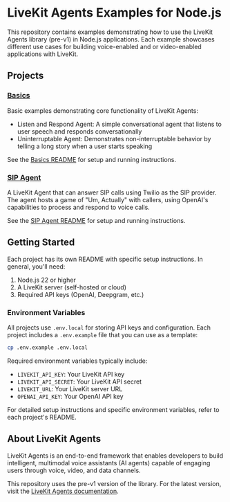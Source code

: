 # LiveKit Agents Examples for Node.js

This repository contains examples demonstrating how to use the LiveKit Agents library (pre-v1) in Node.js applications. Each example showcases different use cases for building voice-enabled and or video-enabled applications with LiveKit.

## Projects

### [Basics](./basics)

Basic examples demonstrating core functionality of LiveKit Agents:

- Listen and Respond Agent: A simple conversational agent that listens to user speech and responds conversationally
- Uninterruptable Agent: Demonstrates non-interruptable behavior by telling a long story when a user starts speaking

See the [Basics README](./basics/README.md) for setup and running instructions.

### [SIP Agent](./sip-agent)

A LiveKit Agent that can answer SIP calls using Twilio as the SIP provider. The agent hosts a game of "Um, Actually" with callers, using OpenAI's capabilities to process and respond to voice calls.

See the [SIP Agent README](./sip-agent/README.md) for setup and running instructions.

## Getting Started

Each project has its own README with specific setup instructions. In general, you'll need:

1. Node.js 22 or higher
2. A LiveKit server (self-hosted or cloud)
3. Required API keys (OpenAI, Deepgram, etc.)

### Environment Variables

All projects use `.env.local` for storing API keys and configuration. Each project includes a `.env.example` file that you can use as a template:

```bash
cp .env.example .env.local
```

Required environment variables typically include:

- `LIVEKIT_API_KEY`: Your LiveKit API key
- `LIVEKIT_API_SECRET`: Your LiveKit API secret
- `LIVEKIT_URL`: Your LiveKit server URL
- `OPENAI_API_KEY`: Your OpenAI API key

For detailed setup instructions and specific environment variables, refer to each project's README.

## About LiveKit Agents

LiveKit Agents is an end-to-end framework that enables developers to build intelligent, multimodal voice assistants (AI agents) capable of engaging users through voice, video, and data channels.

This repository uses the pre-v1 version of the library. For the latest version, visit the [LiveKit Agents documentation](https://docs.livekit.io/agents/).
